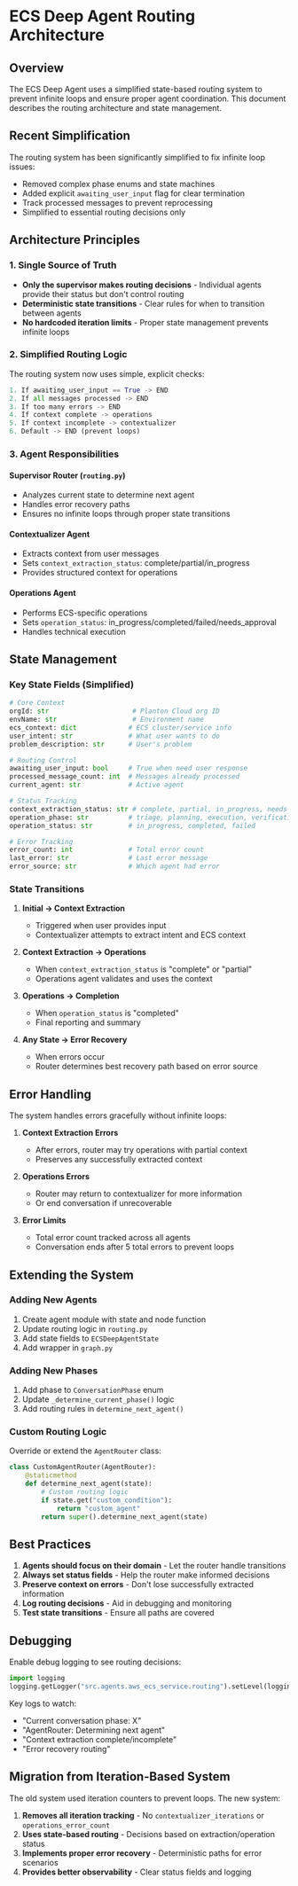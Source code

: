 # ECS Deep Agent Routing Architecture

## Overview

The ECS Deep Agent uses a simplified state-based routing system to prevent infinite loops and ensure proper agent coordination. This document describes the routing architecture and state management.

## Recent Simplification

The routing system has been significantly simplified to fix infinite loop issues:
- Removed complex phase enums and state machines
- Added explicit `awaiting_user_input` flag for clear termination
- Track processed messages to prevent reprocessing
- Simplified to essential routing decisions only

## Architecture Principles

### 1. Single Source of Truth
- **Only the supervisor makes routing decisions** - Individual agents provide their status but don't control routing
- **Deterministic state transitions** - Clear rules for when to transition between agents
- **No hardcoded iteration limits** - Proper state management prevents infinite loops

### 2. Simplified Routing Logic

The routing system now uses simple, explicit checks:

```python
1. If awaiting_user_input == True -> END
2. If all messages processed -> END  
3. If too many errors -> END
4. If context complete -> operations
5. If context incomplete -> contextualizer
6. Default -> END (prevent loops)
```

### 3. Agent Responsibilities

#### Supervisor Router (`routing.py`)
- Analyzes current state to determine next agent
- Handles error recovery paths
- Ensures no infinite loops through proper state transitions

#### Contextualizer Agent
- Extracts context from user messages
- Sets `context_extraction_status`: complete/partial/in_progress
- Provides structured context for operations

#### Operations Agent  
- Performs ECS-specific operations
- Sets `operation_status`: in_progress/completed/failed/needs_approval
- Handles technical execution

## State Management

### Key State Fields (Simplified)

```python
# Core Context
orgId: str                     # Planton Cloud org ID
envName: str                   # Environment name
ecs_context: dict             # ECS cluster/service info
user_intent: str              # What user wants to do
problem_description: str      # User's problem

# Routing Control
awaiting_user_input: bool     # True when need user response
processed_message_count: int  # Messages already processed
current_agent: str            # Active agent

# Status Tracking
context_extraction_status: str # complete, partial, in_progress, needs_input
operation_phase: str          # triage, planning, execution, verification, reporting
operation_status: str         # in_progress, completed, failed

# Error Tracking
error_count: int              # Total error count
last_error: str               # Last error message
error_source: str             # Which agent had error
```

### State Transitions

1. **Initial → Context Extraction**
   - Triggered when user provides input
   - Contextualizer attempts to extract intent and ECS context

2. **Context Extraction → Operations**
   - When `context_extraction_status` is "complete" or "partial"
   - Operations agent validates and uses the context

3. **Operations → Completion**
   - When `operation_status` is "completed"
   - Final reporting and summary

4. **Any State → Error Recovery**
   - When errors occur
   - Router determines best recovery path based on error source

## Error Handling

The system handles errors gracefully without infinite loops:

1. **Context Extraction Errors**
   - After errors, router may try operations with partial context
   - Preserves any successfully extracted context

2. **Operations Errors**  
   - Router may return to contextualizer for more information
   - Or end conversation if unrecoverable

3. **Error Limits**
   - Total error count tracked across all agents
   - Conversation ends after 5 total errors to prevent loops

## Extending the System

### Adding New Agents

1. Create agent module with state and node function
2. Update routing logic in `routing.py`
3. Add state fields to `ECSDeepAgentState`
4. Add wrapper in `graph.py`

### Adding New Phases

1. Add phase to `ConversationPhase` enum
2. Update `_determine_current_phase()` logic
3. Add routing rules in `determine_next_agent()`

### Custom Routing Logic

Override or extend the `AgentRouter` class:

```python
class CustomAgentRouter(AgentRouter):
    @staticmethod
    def determine_next_agent(state):
        # Custom routing logic
        if state.get("custom_condition"):
            return "custom_agent"
        return super().determine_next_agent(state)
```

## Best Practices

1. **Agents should focus on their domain** - Let the router handle transitions
2. **Always set status fields** - Help the router make informed decisions
3. **Preserve context on errors** - Don't lose successfully extracted information
4. **Log routing decisions** - Aid in debugging and monitoring
5. **Test state transitions** - Ensure all paths are covered

## Debugging

Enable debug logging to see routing decisions:

```python
import logging
logging.getLogger("src.agents.aws_ecs_service.routing").setLevel(logging.DEBUG)
```

Key logs to watch:
- "Current conversation phase: X"
- "AgentRouter: Determining next agent"
- "Context extraction complete/incomplete"
- "Error recovery routing"

## Migration from Iteration-Based System

The old system used iteration counters to prevent loops. The new system:

1. **Removes all iteration tracking** - No `contextualizer_iterations` or `operations_error_count`
2. **Uses state-based routing** - Decisions based on extraction/operation status
3. **Implements proper error recovery** - Deterministic paths for error scenarios
4. **Provides better observability** - Clear status fields and logging

